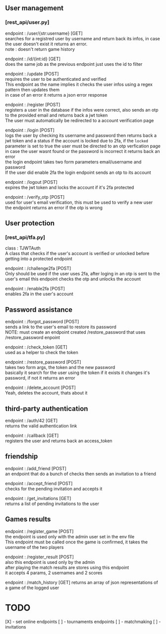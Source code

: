 ## User management
### [rest_api/user.py]
endpoint : /user/{str:username}     [GET]  
searches for a registred user by username and return back its infos,
in case the user doesn't exist it returns an error.  
note : doesn't return game history

endpoint : /id/{int:id}     [GET]  
does the same job as the previous endpoint just uses the id to filter

endpoint : /update          [POST]  
requires the user to be authenticated and verified  
This endpoint as the name implies it checks the user infos using a regex pattern then updates them  
in case of an error it returns a json error response  

endpoint : /register        [POST]  
registers a user in the database if the infos were correct, also sends an otp to the provided email and returns back a jwt token  
The user must automatically be redirected to a account verification page  

endpoint : /login           [POST]  
logs the user by checking its username and password then returns back a jwt token and a status if the account is locked due to 2fa, if the `locked` parameter is set to true the user must be directed to an otp verfication page  
in case the user wasnt found or the password is incorrect it returns back an error  
the login endpoint takes two form parameters email/username and password  
If the user did enable 2fa the login endpoint sends an otp to its account  

endpoint : /logout           [POST]  
expires the jwt token and locks the account if it's 2fa protected  

endpoint : /verify_otp      [POST]  
used for user's email verification, this must be used to verify a new user  
the endpoint returns an error if the otp is wrong  

## User protection 
### [rest_api/tfa.py]
class : TJWTAuth  
A class that checks if the user's account is verified or unlocked before getting into a protected endpoint  

endpoint : /challenge2fa        [POST]  
Only should be used if the user uses 2fa, after loging in an otp is sent to the user's email this endpoint checks the otp and unlocks the account

endpoint : /enable2fa           [POST]  
enables 2fa in the user's account

## Password assistance
endpoint : /forgot_password     [POST]  
sends a link to the user's email to restore its password  
NOTE: must create an endpoint created /restore_password that uses /restore_password enpoint

endpoint : /check_token         [GET]  
used as a helper to check the token

endpoint : /restore_password    [POST]  
takes two form args, the token and the new password  
basically it search for the user using the token if it exists it changes it's password, if not it returns an error  

endpoint : /delete_account      [POST]  
Yeah, deletes the account, thats about it

## third-party authentication
endpoint : /auth/42             [GET]  
returns the valid authentication link  

endpoint : /callback            [GET]  
registers the user and returns back an access_token

## friendship
endpoint : /add_friend          [POST]  
an endpoint that do a bunch of checks then sends an invitation to a friend  

endpoint : /accept_friend       [POST]  
checks for the pending invitation and accepts it

endpoint : /get_invitations     [GET]  
returns a list of pending invitations to the user 

## Games results
endpoint : /register_game       [POST]  
the endpoint is used only with the admin user set in the env file  
This endpoint must be called once the game is confirmed, it takes the username of the two players

endpoint : /register_result     [POST]  
also this endpoint is used only by the admin  
after playing the match results are stores using this endpoint  
it accepts 4 params, 2 usernames and 2 scores  

endpoint : /match_history       [GET]
returns an array of json representations of a game of the logged user


# TODO  
[X] - set online endpoints
[ ] - tournaments endpoints
[ ] - matchmaking
    [ ] - invitations 
